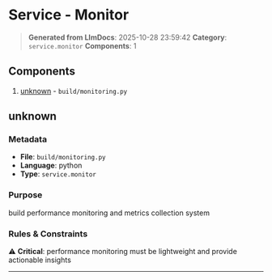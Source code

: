 # Service - Monitor

> **Generated from LlmDocs**: 2025-10-28 23:59:42
> **Category**: `service.monitor`
> **Components**: 1

## Components

1. [unknown](#unknown) - `build/monitoring.py`

## unknown

### Metadata

- **File**: `build/monitoring.py`
- **Language**: python
- **Type**: `service.monitor`

### Purpose

build performance monitoring and metrics collection system

### Rules & Constraints

⚠️ **Critical**: performance monitoring must be lightweight and provide actionable insights

---

